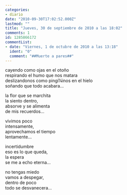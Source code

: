 ```yaml
---
categories:
- diario
date: "2010-09-30T17:02:52.000Z"
lastmod: ""
title: "Jueves, 30 de septiembre de 2010 a las 18:02"
comments: 1
id: 1285866172
commentList:
- date: "Viernes, 1 de octubre de 2010 a las 13:18"
  ident: "0"
  comment: "##Muerte a pares##"
---
```


cayendo como ojas en el otoño  
respirando el humo que nos matara  
deslizandonos como pingí¼inos en el hielo  
soñando que todo acabara...  
  
la flor que se marchita  
la siento dentro,  
absorve y se alimenta  
de mis recuerdos...  
  
vivimos poco  
intensamente,  
aprovechamos el tiempo  
lentamente...  
  
incertidumbre   
eso es lo que queda,  
la espera  
se me a echo eterna...  
  
no tengas miedo  
vamos a despegar,  
dentro de poco  
todo se desvanecera...